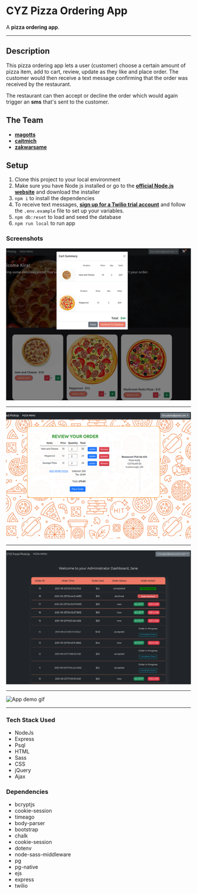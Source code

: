 # CYZ Pizza Ordering App

A **pizza ordering app**.

---
## Description

This pizza ordering app lets a user (customer) choose a certain amount of pizza item, add to cart, review, update as they like and place order. The customer would then receive a text message confirming that the order was received by the restaurant.

The restaurant can then accept or decline the order which would again trigger an **sms** that's sent to the customer.

## The Team

- **[magotts](https://github.com/magotts)**
- **[caitmich](https://github.com/caitmich)**
- **[zakwarsame](https://github.com/zakwarsame)**

## Setup

1. Clone this project to your local environment
1. Make sure you have Node js installed or go to the **[official Node.js website](https://nodejs.org/)** and download the installer
1.  `npm i` to install the dependencies
1.  To receive text messages, **[sign up for a Twilio trial account](https://www.twilio.com/docs/usage/tutorials/how-to-use-your-free-trial-account)** and follow the `.env.example` file to set up your variables.
1. `npm db:reset` to load and seed the database
1. `npm run local` to run app

### Screenshots


![Home page](https://github.com/magotts/midtermproject/blob/master/docs/home_page.png)

---
![Order Review](https://github.com/magotts/midtermproject/blob/master/docs/order_review.png)

---
![Admin Page](https://github.com/magotts/midtermproject/blob/master/docs/admin_page.png)

---
![App demo gif](https://github.com/magotts/midtermproject/blob/master/docs/demonstration.gif)

---
### Tech Stack Used

- NodeJs
- Express
- Psql
- HTML 
- Sass
- CSS
- jQuery
- Ajax

### Dependencies

- bcryptjs
- cookie-session
- timeago
- body-parser
- bootstrap
- chalk
- cookie-session
- dotenv
- node-sass-middleware
- pg
- pg-native
- ejs
- express
- twilio
